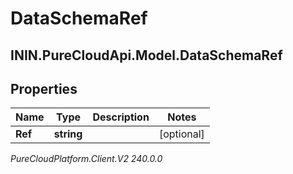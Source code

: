 # DataSchemaRef

## ININ.PureCloudApi.Model.DataSchemaRef

## Properties

|Name | Type | Description | Notes|
|------------ | ------------- | ------------- | -------------|
| **Ref** | **string** |  | [optional] |



_PureCloudPlatform.Client.V2 240.0.0_
